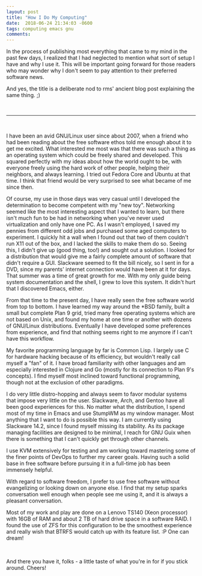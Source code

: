 ```yaml
---
layout: post
title: "How I Do My Computing"
date:  2018-06-24 21:34:03 -0600
tags: computing emacs gnu
comments: 
---
```

In the process of publishing most everything that came to my mind in the past few days, I realized that I had neglected to mention what sort of setup I have and why I use it. This will be important going forward for those readers who may wonder why I don't seem to pay attention to their preferred software news.

And yes, the title is a deliberate nod to rms' ancient blog post explaining the same thing. ;)

<br />

------

<br />

I have been an avid GNU/Linux user since about 2007, when a friend who had been reading about the free software ethos told me enough about it to get me excited. What interested me most was that there was such a thing as an operating system which could be freely shared and developed. This squared perfectly with my ideas about how the world ought to be, with everyone freely using the hard work of other people, helping their neighbors, and always learning. I tried out Fedora Core and Ubuntu at that time. I think that friend would be very surprised to see what became of me since then.


Of course, my use in those days was very casual until I developed the determination to become competent with my "new toy". Networking seemed like the most interesting aspect that I wanted to learn, but there isn't much fun to be had in networking when you've never used virtualization and only have one PC. As I wasn't employed, I saved my pennies from different odd jobs and purchased some aged computers to experiment. I quickly hit a wall when I found out that two of them couldn't run X11 out of the box, and I lacked the skills to make them do so. Seeing this, I didn't give up (good thing, too!) and sought out a solution. I looked for a distribution that would give me a fairly complete amount of software that didn't require a GUI. Slackware seemed to fit the bill nicely, so I sent in for a DVD, since my parents' internet connection would have been at it for days. That summer was a time of great growth for me. With my only guide being system documentation and the shell, I grew to love this system. It didn't hurt that I discovered Emacs, either. 

From that time to the present day, I have really seen the free software world from top to bottom. I have learned my way around the *BSD family, built a small but complete Plan 9 grid, tried many free operating systems which are not based on Unix, and found my home at one time or another with dozens of GNU/Linux distributions. Eventually I have developed some preferences from experience, and find that nothing seems right to me anymore if I can't have this workflow.

My favorite programming language by far is Common Lisp. I largely use C for hardware hacking because of its efficiency, but wouldn't really call myself a "fan" of it. I have broad familiarity with other languages and am especially interested in Clojure and Go (mostly for its connection to Plan 9's concepts). I find myself most inclined toward functional programming, though not at the exclusion of other paradigms.

I do very little distro-hopping and always seem to favor modular systems that impose very little on the user. Slackware, Arch, and Gentoo have all been good experiences for this. No matter what the distribution, I spend most of my time in Emacs and use StumpWM as my window manager. Most anything that I want to do is possible this way. I am currently using Slackware 14.2, since I found myself missing its stability. As its package managing facilities are designed to be minimal, I reach for GNU Guix when there is something that I can't quickly get through other channels.

I use KVM extensively for testing and am working toward mastering some of the finer points of DevOps to further my career goals. Having such a solid base in free software before pursuing it in a full-time job has been immensely helpful.

With regard to software freedom, I prefer to use free software without evangelizing or looking down on anyone else. I find that my setup sparks conversation well enough when people see me using it, and it is always a pleasant conversation. 

Most of my work and play are done on a Lenovo TS140 (Xeon processor) with 16GB of RAM and about 2 TB of hard drive space in a software RAID. I found the use of ZFS for this configuration to be the smoothest experience and really wish that BTRFS would catch up with its feature list. :P One can dream!

<br />

And there you have it, folks - a little taste of what you're in for if you stick around. Cheers!
